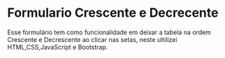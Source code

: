 # Formulario Crescente e Decrecente 
 Esse formulário tem como funcionalidade em  deixar a tabela na ordem Crescente e Decrescente ao clicar nas setas, neste ultilizei HTML,CSS,JavaScript e Bootstrap.

